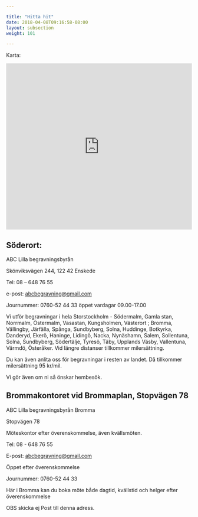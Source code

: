 ```yaml
---

title: "Hitta hit"
date: 2018-04-08T09:16:58-08:00
layout: subsection
weight: 101

---
```


Karta:

<iframe style="border: 0;" src="https://www.google.com/maps/embed?pb=!1m18!1m12!1m3!1d2038.5168669067882!2d18.05573471607007!3d59.27422038163959!2m3!1f0!2f0!3f0!3m2!1i1024!2i768!4f13.1!3m3!1m2!1s0x465f777dfd0766d1%3A0x879eaf7e9f0706da!2sSk%C3%B6nviksv%C3%A4gen+244%2C+122+42+Enskede!5e0!3m2!1ssv!2sse!4v1475318859868" width="100%" height="450" frameborder="0" allowfullscreen="allowfullscreen"></iframe>

## Söderort:

ABC Lilla begravningsbyrån

Skönviksvägen 244, 122 42 Enskede  

Tel: 08 – 648 76 55  

e-post: abcbegravning@gmail.com

Journummer: 0760-52 44 33 öppet vardagar 09.00-17.00

Vi utför begravningar i hela Storstockholm - Södermalm, Gamla stan, Norrmalm, Östermalm, Vasastan, Kungsholmen, Västerort ; Bromma, Vällingby, Järfälla, Spånga, Sundbyberg, Solna, Huddinge, Botkyrka, Danderyd, Ekerö, Haninge, Lidingö, Nacka,  Nynäshamn, Salem, Sollentuna, Solna, Sundbyberg, Södertälje, Tyresö, Täby, Upplands Väsby, Vallentuna, Värmdö, Österåker. Vid längre distanser tillkommer milersättning.

Du kan även anlita oss för begravningar i resten av landet. Då tillkommer milersättning 95 kr/mil.

Vi gör även om ni så önskar hembesök.


## Brommakontoret vid Brommaplan, Stopvägen 78

ABC Lilla begravningsbyrån Bromma

Stopvägen 78

Möteskontor efter överenskommelse, även kvällsmöten.

Tel: 08 - 648 76 55  

E-post: abcbegravning@gmail.com

Öppet efter överenskommelse

Journummer: 0760-52 44 33

Här i Bromma kan du boka möte både dagtid, kvällstid och helger efter överenskommelse

OBS skicka ej Post till denna adress.
